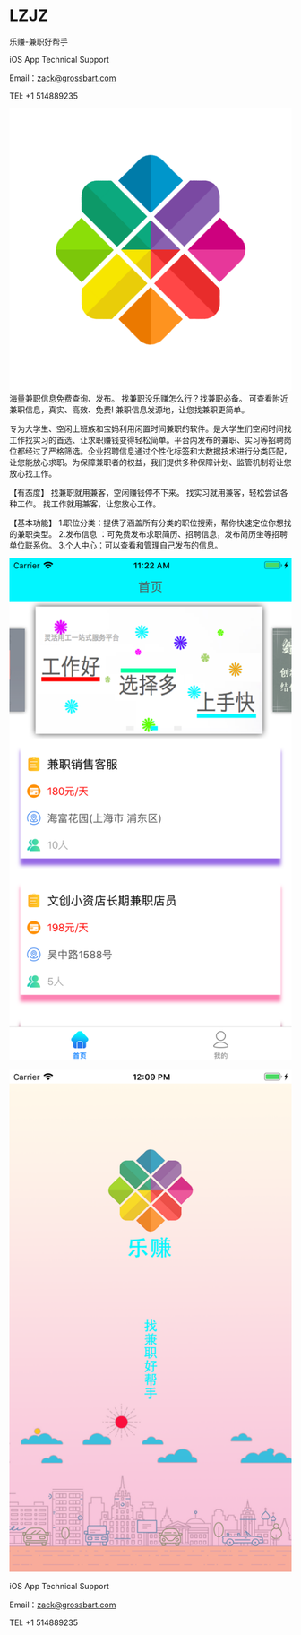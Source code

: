 # LZJZ

乐赚-兼职好帮手

iOS App Technical Support

Email：zack@grossbart.com

TEl: +1 514889235

![image](https://github.com/MMK460/LZJZ/blob/master/66.png)
海量兼职信息免费查询、发布。
找兼职没乐赚怎么行？找兼职必备。
可查看附近兼职信息，真实、高效、免费!
兼职信息发源地，让您找兼职更简单。

专为大学生、空闲上班族和宝妈利用闲置时间兼职的软件。是大学生们空闲时间找工作找实习的首选、让求职赚钱变得轻松简单。平台内发布的兼职、实习等招聘岗位都经过了严格筛选。企业招聘信息通过个性化标签和大数据技术进行分类匹配，让您能放心求职。为保障兼职者的权益，我们提供多种保障计划、监管机制将让您放心找工作。

【有态度】
 找兼职就用兼客，空闲赚钱停不下来。
 找实习就用兼客，轻松尝试各种工作。
 找工作就用兼客，让您放心工作。

【基本功能】
1.职位分类：提供了涵盖所有分类的职位搜索，帮你快速定位你想找的兼职类型。
2.发布信息 ：可免费发布求职简历、招聘信息，发布简历坐等招聘单位联系你。
3.个人中心：可以查看和管理自己发布的信息。

![image](https://github.com/MMK460/LZJZ/blob/master/Simulator%20Screen%20Shot%20-%20iPhone%208%20Plus%20-%202018-10-26%20at%2011.22.39.png)

![image](https://github.com/MMK460/LZJZ/blob/master/Simulator%20Screen%20Shot%20-%20iPhone%208%20Plus%20-%202018-10-26%20at%2012.09.40.png)

iOS App Technical Support

Email：zack@grossbart.com

TEl: +1 514889235
